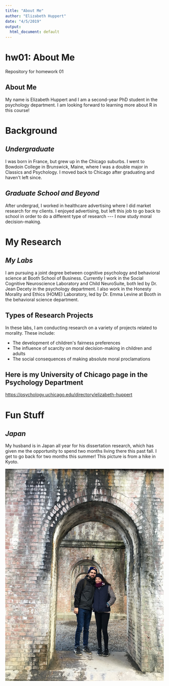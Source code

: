 ```yaml
---
title: "About Me"
author: "Elizabeth Huppert"
date: "4/5/2019"
output:
  html_document: default
---
```

# hw01: About Me
Repository for homework 01

## **About Me**

My name is Elizabeth Huppert and I am a second-year PhD student in the psychology department.  I am looking forward to learning more about R in this course!

# **Background**
## *Undergraduate*

I was born in France, but grew up in the Chicago suburbs. I went to Bowdoin College in Brunswick, Maine, where I was a double major in Classics and Psychology. I moved back to Chicago after graduating and haven't left since.

## *Graduate School and Beyond*

After undergrad, I worked in healthcare advertising where I did market research for my clients. I enjoyed advertising, but left this job to go back to school in order to do a different type of research --- I now study moral decision-making.

# **My Research**
## *My Labs*

I am pursuing a joint degree between cognitive psychology and behavioral science at Booth School of Business. Currently I work in the Social Cognitive Neuroscience Laboratory and Child NeuroSuite, both led by Dr. Jean Decety in the psychology department. I also work in the Honesty Morality and Ethics (HOME) Laboratory, led by Dr. Emma Levine at Booth in the behavioral science department. 

## **Types of Research Projects**

In these labs, I am conducting research on a variety of projects related to morality. These include:  

* The development of children's fairness preferences 
* The influence of scarcity on moral decision-making in children and adults
* The social consequences of making absolute moral proclamations

## Here is my University of Chicago page in the Psychology Department
https://psychology.uchicago.edu/directory/elizabeth-huppert

# **Fun Stuff**
## *Japan*

My husband is in Japan all year for his dissertation research, which has given me the opportunity to spend two months living there this past fall. I get to go back for two months this summer! This picture is from a hike in Kyoto.

![](IMG_2626.jpeg)


